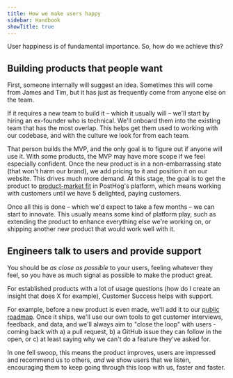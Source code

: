 ```yaml
---
title: How we make users happy
sidebar: Handbook
showTitle: true
---
```


User happiness is of fundamental importance. So, how do we achieve this?

## Building products that people want

First, someone internally will suggest an idea. Sometimes this will come from James and Tim, but it has just as frequently come from anyone else on the team.

If it requires a new team to build it – which it usually will – we'll start by hiring an ex-founder who is technical. We'll onboard them into the existing team that has the most overlap. This helps get them used to working with our codebase, and with the culture we look for from each team.

That person builds the MVP, and the only goal is to figure out if anyone will use it. With some products, the MVP may have more scope if we feel especially confident. Once the new product is in a non-embarrassing state (that won't harm our brand), we add pricing to it and position it on our website. This drives much more demand. At this stage, the goal is to get the product to [product-market fit](/blog/product-market-fit-game) in PostHog's platform, which means working with customers until we have 5 delighted, paying customers. 

Once all this is done – which we'd expect to take a few months – we can start to innovate. This usually means some kind of platform play, such as extending the product to enhance everything else we're working on, or shipping another new product that would work well with it.

## Engineers talk to users and provide support

You should be _as close as possible_ to your users, feeling whatever they feel, so you have as much signal as possible to make the product great.

For established products with a lot of usage questions (how do I create an insight that does X for example), Customer Success helps with support.

For example, before a new product is even made, we'll add it to our [public roadmap](/roadmap). Once it ships, we'll use our own tools to get customer interviews, feedback, and data, and we'll always aim to "close the loop" with users - coming back with a) a pull request, b) a GitHub issue they can follow in the open, or c) at least saying why we can't do a feature they've asked for.

In one fell swoop, this means the product improves, users are impressed and recommend us to others, _and_ we show users that we listen, encouraging them to keep going through this loop with us, faster and faster.
